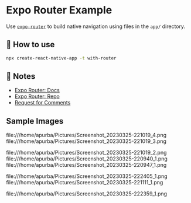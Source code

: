 # Expo Router Example

Use [`expo-router`](https://expo.github.io/router) to build native navigation using files in the `app/` directory.

## 🚀 How to use

```sh
npx create-react-native-app -t with-router
```

## 📝 Notes

- [Expo Router: Docs](https://expo.github.io/router)
- [Expo Router: Repo](https://github.com/expo/router)
- [Request for Comments](https://github.com/expo/router/discussions/1)


## Sample Images
 file:///home/apurba/Pictures/Screenshot_20230325-221019_4.png
 file:///home/apurba/Pictures/Screenshot_20230325-221019_3.png
 
 file:///home/apurba/Pictures/Screenshot_20230325-221019_2.png
 file:///home/apurba/Pictures/Screenshot_20230325-220940_1.png
file:///home/apurba/Pictures/Screenshot_20230325-220947_1.png

 file:///home/apurba/Pictures/Screenshot_20230325-222405_1.png
file:///home/apurba/Pictures/Screenshot_20230325-221111_1.png

 file:///home/apurba/Pictures/Screenshot_20230325-222359_1.png
 
